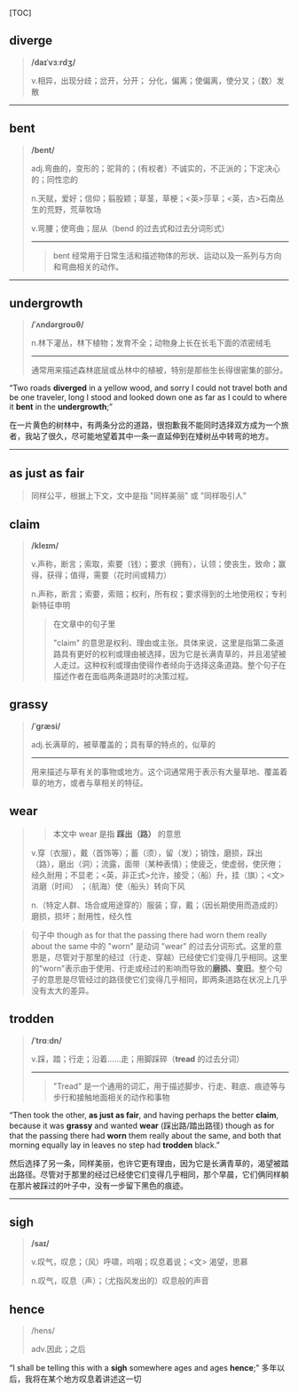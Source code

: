 [TOC]

## diverge

> **/daɪˈvɜːrdʒ/**
>
> v.相异，出现分歧；岔开，分开； 分化，偏离；使偏离，使分叉；（数）发散

---

## bent

>**/bent/**
>
>adj.弯曲的，变形的；驼背的；(有权者）不诚实的，不正派的；下定决心的；同性恋的
>
>n.天赋，爱好；信仰；翦股颖；草茎，草梗；<英>莎草；<英，古>石南丛生的荒野，荒草牧场
>
>v.弯腰；使弯曲；屈从（bend 的过去式和过去分词形式）
>
>---
>
>> bent 经常用于日常生活和描述物体的形状、运动以及一系列与方向和弯曲相关的动作。

---

## undergrowth

> **/ˈʌndərɡroʊθ/**
>
> n.林下灌丛，林下植物；发育不全；动物身上长在长毛下面的浓密绒毛
>
> ---
>
> 通常用来描述森林底层或丛林中的植被，特别是那些生长得很密集的部分。

“Two roads **diverged** in a yellow wood, and sorry I could not travel both and be one traveler, long I stood and looked down one as far as I could to where it **bent** in the **undergrowth**;”

在一片黄色的树林中，有两条分岔的道路，很抱歉我不能同时选择双方成为一个旅者，我站了很久，尽可能地望着其中一条一直延伸到在矮树丛中转弯的地方。

---

## as just as fair

> 同样公平，根据上下文，文中是指  "同样美丽" 或 "同样吸引人"

## claim

> **/kleɪm/**
>
> v.声称，断言；索取，索要（钱）；要求（拥有），认领；使丧生，致命；赢得，获得；值得，需要（花时间或精力）
>
> n.声称，断言；索要，索赔；权利，所有权；要求得到的土地使用权；专利新特征申明
>
> > 在文章中的句子里 
> >
> > "claim" 的意思是权利、理由或主张。具体来说，这里是指第二条道路具有更好的权利或理由被选择，因为它是长满青草的，并且渴望被人走过。这种权利或理由使得作者倾向于选择这条道路。整个句子在描述作者在面临两条道路时的决策过程。

## grassy

> **/ˈɡræsi/**
>
> adj.长满草的，被草覆盖的；具有草的特点的，似草的
>
> ---
>
> 用来描述与草有关的事物或地方。这个词通常用于表示有大量草地、覆盖着草的地方，或者与草相关的特征。


## wear

> > 本文中 wear 是指  **踩出（路）** 的意思
>
> v.穿（衣服），戴（首饰等）；蓄（须），留（发）；销蚀，磨损，踩出（路），磨出（洞）；流露，面带（某种表情）；使疲乏，使虚弱，使厌倦；经久耐用；不显老；<英，非正式>允许，接受；（船）升，挂（旗）；<文>消磨（时间） ；（航海）使（船头）转向下风
>
> n.（特定人群、场合或用途穿的）服装；穿，戴；（因长期使用而造成的）磨损，损坏；耐用性，经久性

> 句子中 though as for that the passing there had worn them really about the same 中的 "worn" 是动词 "wear" 的过去分词形式。这里的意思是，尽管对于那里的经过（行走、穿越）已经使它们变得几乎相同。这里的"worn"表示由于使用、行走或经过的影响而导致的**磨损、变旧**。整个句子的意思是尽管经过的路径使它们变得几乎相同，即两条道路在状况上几乎没有太大的差异。


## trodden

> **/ˈtrɑːdn/**
>
> v.踩，踏；行走；沿着……走；用脚踩碎（**tread** 的过去分词）
>
> ---
>
> > "Tread" 是一个通用的词汇，用于描述脚步、行走、鞋底、痕迹等与步行和接触地面相关的动作和事物

“Then took the other, **as just as fair**, and having perhaps the better **claim**, because it was **grassy** and wanted **wear** (踩出路/踏出路径) though as for that the passing there had **worn** them really about the same, and both that morning equally lay in leaves no step had **trodden** black.”

然后选择了另一条，同样美丽，也许它更有理由，因为它是长满青草的，渴望被踏出路径。尽管对于那里的经过已经使它们变得几乎相同，那个早晨，它们俩同样躺在那片被踩过的叶子中，没有一步留下黑色的痕迹。

---

## sigh

> **/saɪ/**
>
> v.叹气，叹息；（风）呼啸，呜咽；叹息着说；<文> 渴望，思慕
>
> n.叹气，叹息（声）；（尤指风发出的）叹息般的声音

## hence

> /hens/
>
> adv.因此；之后

“I shall be telling this with a **sigh** somewhere ages and ages **hence**;” 多年以后，我将在某个地方叹息着讲述这一切

